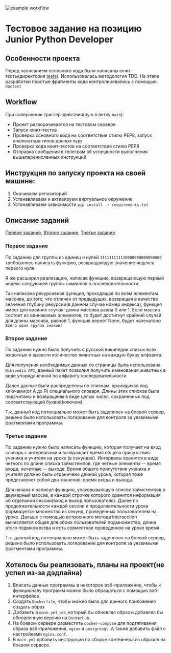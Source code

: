 ![example workflow](https://github.com/buschwaker/tetrica_tasks/blob/main/.github/workflows/main.yml/badge.svg)

# Тестовое задание на позицию Junior Python Developer


## Особенности проекта
Перед написанием основного кода были написаны юнит-тесты(директория [tests](https://github.com/buschwaker/tetrica_tasks/tree/main/tasks)). Использовалась методология TDD. На этапе разработки простые фрагменты кода контролировались с помощью `doctest`

## Workflow

При совершении триггер-действия(пуш в ветку `main`):
- Проект разворачивается на тестовом сервере
- Запуск юнит-тестов
- Проверка основного кода на соответствие стилю PEP8, запуск анализатора типов данных `mypy`
- Проверка кода юнит-тестов на соответствие стилю PEP8
- Отправка сообщения в телеграм об успешности выполнения вышеперечисленных инструкций

## Инструкция по запуску проекта на своей машине:
1. Скачиваем репозиторий
2. Устанавливаем и активируем виртуальное окружение  
3. Устанавливаем зависимости `pip install -r requirements.txt`

## Описание заданий
[Первое задание](https://github.com/buschwaker/tetrica_tasks/blob/main/tasks/task1.py), [Второе задание](https://github.com/buschwaker/tetrica_tasks/blob/main/tasks/task2.py), [Третье задание](https://github.com/buschwaker/tetrica_tasks/blob/main/tasks/task3.py)

### Первое задание
По заданию для группы из единиц и нулей `111111111110000000000000000` требовалось написать функцию, возвращающую значение индекса первого нуля.

<p>Я же расширил реализацию, написав функцию, возвращающую первый индекс следующей группы символов в последовательности.</p>

Так написана рекурсивная функция, проходящая по всем элементам массива, до того, что отличен от предыдущих, возвращая в качестве значения глубину рекурсии(в данном случае номер индекса), функция имеет для крайних случая: длина массива равна 0 или 1. Если массив состоит из одинаковых элементов, то будет достигнут крайний случай для длины массива, равной 1, функция вернет None, будет напечатано `Всего одна группа знаков!`

### Второе задание
По заданию нужно было получить с русской википедии список всех животных и вывести количество животных на каждую букву алфавита.

Для получения необходимых данных со страницы была использована `Wikipedia API`, данный пакет позволил получить именования животных в виде упорядоченной по алфавиту последовательности

Далее данные были распределены по спискам, хранящихся под ключами(от А до Я) специального словаря. Длины этих списков были подсчитаны и возвращены в виде целых чисел, сохраненных под соответствующей буквой(ключом).

Т.к. данный код потенциально может быть задеплоен на боевой сервер, решено было использовать логирование для контроля за уязвимыми фрагментами программы.

### Третье задание

По заданию нужно было написать функцию, которая получает на вход словарь с интервалами и возвращает время общего присутствия ученика и учителя на уроке (в секундах). Интервалы хранятся в виде четного по длине списка таймстемпов, где четные элементы -- время входа, нечетные -- выхода. Время общего присутствия ученика и учителя должно быть ограничено длиной урока, которая тоже представляет собой два значения: время входа и выхода.

Для начала я написал функцию, упаковывающую список таймстемпов в двумерный массив, в каждой строчке которого хранится информация об отдельной сессии(вход и выход пользователя). Далее по продолжительности каждой сессии и продолжительности урока формируется множество из секунд, проведенных пользователем на уроке. Дальше с помощью встроенного метода intersection вычисляется общее для обоих пользователей подмножество, длина этого подмножества и есть совместное проведенное на уроке время.

Т.к. данный код потенциально может быть задеплоен на боевой сервер, решено было использовать логирование для контроля за уязвимыми фрагментами программы.

## Хотелось бы реализовать, планы на проект(не успел из-за дэдлайна)
1. Вписать данные программы в некоторое вэб-приложение, чтобы к функционалу программ можно было обращаться с помощью вэб-интерфейса
2. Создать `Dockerfile`, чтобы можно было для данного приложения создать образ
3. Добавить в `main.yml` `job`, который бы обновлял образ и добавлял бы обновленную версию на `DockerHub`.
4. На боевом сервере разместить `docker-compose` для подтягивания образа вэб-приложения, `nginx` и `postgresql`. А также добавить файл с настройками `nginx.conf`.
5. В `main.yml` добавить инструкции по сборке контейнера из образов на боевом сервере.
